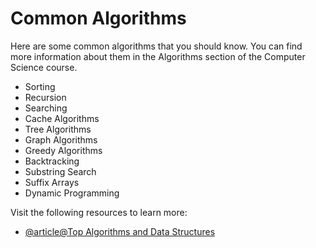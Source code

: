 # Common Algorithms

Here are some common algorithms that you should know. You can find more information about them in the Algorithms section of the Computer Science course.

- Sorting
- Recursion
- Searching
- Cache Algorithms
- Tree Algorithms
- Graph Algorithms
- Greedy Algorithms
- Backtracking
- Substring Search
- Suffix Arrays
- Dynamic Programming

Visit the following resources to learn more:

- [@article@Top Algorithms and Data Structures](https://medium.com/data-science/top-algorithms-and-data-structures-you-really-need-to-know-ab9a2a91c7b5)
